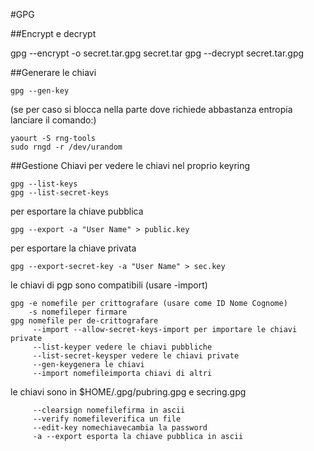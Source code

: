 #GPG

##Encrypt e decrypt

   gpg --encrypt -o secret.tar.gpg secret.tar
   gpg --decrypt secret.tar.gpg


##Generare le chiavi

    gpg --gen-key
   (se per caso si blocca nella parte dove richiede abbastanza entropia lanciare il comando:)

    yaourt -S rng-tools
    sudo rngd -r /dev/urandom

##Gestione Chiavi
per vedere le chiavi nel proprio keyring

    gpg --list-keys
    gpg --list-secret-keys
    
per esportare la chiave pubblica

    gpg --export -a "User Name" > public.key

per esportare la chiave privata

    gpg --export-secret-key -a "User Name" > sec.key
   
le chiavi di pgp sono compatibili (usare -import)

    gpg -e nomefile per crittografare (usare come ID Nome Cognome)
		-s nomefileper firmare
    gpg nomefile per de-crittografare 
         --import --allow-secret-keys-import per importare le chiavi private
		 --list-keyper vedere le chiavi pubbliche
		 --list-secret-keysper vedere le chiavi private
		 --gen-keygenera le chiavi
		 --import nomefileimporta chiavi di altri

le chiavi sono in $HOME/.gpg/pubring.gpg e secring.gpg

         --clearsign nomefilefirma in ascii
		 --verify nomefileverifica un file
		 --edit-key nomechiavecambia la password
		 -a --export esporta la chiave pubblica in ascii
